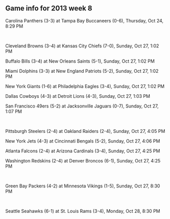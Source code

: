 ## Game info for 2013 week 8
Carolina Panthers (3-3) at Tampa Bay Buccaneers (0-6), Thursday, Oct 24, 8:29 PM


<br/>

Cleveland Browns (3-4) at Kansas City Chiefs (7-0), Sunday, Oct 27, 1:02 PM

Buffalo Bills (3-4) at New Orleans Saints (5-1), Sunday, Oct 27, 1:02 PM

Miami Dolphins (3-3) at New England Patriots (5-2), Sunday, Oct 27, 1:02 PM

New York Giants (1-6) at Philadelphia Eagles (3-4), Sunday, Oct 27, 1:02 PM

Dallas Cowboys (4-3) at Detroit Lions (4-3), Sunday, Oct 27, 1:03 PM

San Francisco 49ers (5-2) at Jacksonville Jaguars (0-7), Sunday, Oct 27, 1:07 PM


<br/>

Pittsburgh Steelers (2-4) at Oakland Raiders (2-4), Sunday, Oct 27, 4:05 PM

New York Jets (4-3) at Cincinnati Bengals (5-2), Sunday, Oct 27, 4:06 PM

Atlanta Falcons (2-4) at Arizona Cardinals (3-4), Sunday, Oct 27, 4:25 PM

Washington Redskins (2-4) at Denver Broncos (6-1), Sunday, Oct 27, 4:25 PM


<br/>

Green Bay Packers (4-2) at Minnesota Vikings (1-5), Sunday, Oct 27, 8:30 PM


<br/>

Seattle Seahawks (6-1) at St. Louis Rams (3-4), Monday, Oct 28, 8:30 PM

